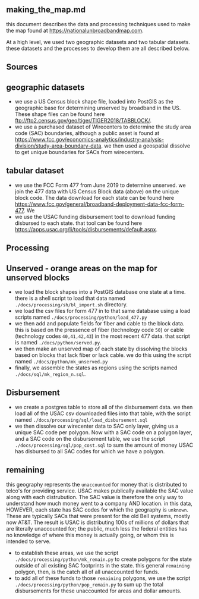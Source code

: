 making_the_map.md
-----------------

this document describes the data and processing techniques used to make the map found at https://nationalunbroadbandmap.com.

At a high level, we used two geographic datasets and two tabular datasets.  these datasets and the processes to develop them are all described below.


Sources
-------

geographic datasets
-------------------
- we use a US Census block shape file, loaded into PostGIS as the geographic base for determining unserved by broadband in the US.  These shape files can be found here ftp://ftp2.census.gov/geo/tiger/TIGER2018/TABBLOCK/. 
- we use a purchased dataset of Wirecenters to determine the study area code (SAC) boundaries, although a public asset is found at https://www.fcc.gov/economics-analytics/industry-analysis-division/study-area-boundary-data.  we then used a geospatial dissolve to get unique boundaries for SACs from wirecenters.

tabular dataset
----------------
- we use the FCC Form 477 from June 2019 to determine unserved.  we join the 477 data with US Census Block data (above) on the unique block code.  The data download for each state can be found here https://www.fcc.gov/general/broadband-deployment-data-fcc-form-477.  We 
- we use the USAC funding disbursement tool to download funding disbursed to each state.  that tool can be found here https://apps.usac.org/li/tools/disbursements/default.aspx.


Processing
----------
Unserved - orange areas on the map for unserved blocks
--------
- we load the block shapes into a PostGIS database one state at a time.  there is a shell script to load that data named `./docs/processing/sh/bl_import.sh` directory.
- we load the csv files for form 477 in to that same database using a load scripts named `./docs/processing/python/load_477.py`
- we then add and populate fields for fiber and cable to the block data.  this is based on the pressence of fiber (technology code `50`) or cable (technology codes `40,41,42,43`) in the most recent 477 data.  that script is named `./docs/python/served.py`.
- we then make an unserved map of each state by dissolving the blocks based on blocks that lack fiber or lack cable.  we do this using the script named `./docs/python/mk_unserved.py`
- finally, we assemble the states as regions using the scripts named `./docs/sql/mk_region_n.sql`.

Disbursement 
------------
- we create a postgres table to store all of the disbursement data.  we then load all of the USAC csv downloaded files into that table, with the script named `./docs/processing/sql/load_disbursement.sql`
- we then dissolve our wirecenter data to SAC only layer, giving us a unique SAC code per polygon.  Now with a SAC code on a polygon layer, and a SAC code on the disbursement table, we use the script `./docs/processing/sql/pop_cost.sql` to sum the amount of money USAC has disbursed to all SAC codes for which we have a polygon. 

remaining
---------
this geography represents the `unaccounted` for money that is distributed to telco's for providing service.  USAC makes publically available the SAC value along with each distrubution.  The SAC value is therefore the only way to understand how much money went to a company AND location.  in this data, HOWEVER, each state has SAC codes for which the geography is `unknown`.  These are typically SACs that were present for the old Bell systems, mostly now AT&T.  The result is USAC is distributing 100s of millions of dollars that are literally unaccounted for; the public, much less the federal entities has no knowledge of where this money is actually going, or whom this is intended to serve.  
- to establish these areas, we use the script `./docs/processing/python/mk_remain.py` to create polygons for the state outside of all existing SAC footprints in the state.  this general `remaining` polygon, then, is the catch all of all unaccounted for funds.
- to add all of these funds to those `remaining` polygons, we use the script `./docs/processing/python/pop_remain.py` to sum up the total disbursements for these unaccounted for areas and dollar amounts.




